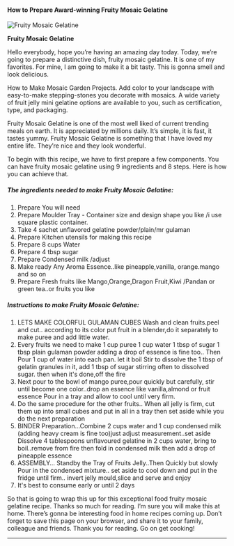             

#### How to Prepare Award-winning Fruity Mosaic Gelatine

![Fruity Mosaic Gelatine](https://img-global.cpcdn.com/recipes/fb6c085b79d9fc36/751x532cq70/fruity-mosaic-gelatine-recipe-main-photo.jpg)

**Fruity Mosaic Gelatine**

Hello everybody, hope you’re having an amazing day today. Today, we’re going to prepare a distinctive dish, fruity mosaic gelatine. It is one of my favorites. For mine, I am going to make it a bit tasty. This is gonna smell and look delicious.

How to Make Mosaic Garden Projects. Add color to your landscape with easy-to-make stepping-stones you decorate with mosaics. A wide variety of fruit jelly mini gelatine options are available to you, such as certification, type, and packaging.

Fruity Mosaic Gelatine is one of the most well liked of current trending meals on earth. It is appreciated by millions daily. It’s simple, it is fast, it tastes yummy. Fruity Mosaic Gelatine is something that I have loved my entire life. They’re nice and they look wonderful.

To begin with this recipe, we have to first prepare a few components. You can have fruity mosaic gelatine using 9 ingredients and 8 steps. Here is how you can achieve that.

##### The ingredients needed to make Fruity Mosaic Gelatine:

1.  Prepare You will need
2.  Prepare Moulder Tray - Container size and design shape you like /i use square plastic container.
3.  Take 4 sachet unflavored gelatine powder/plain/mr gulaman
4.  Prepare Kitchen utensils for making this recipe
5.  Prepare 8 cups Water
6.  Prepare 4 tbsp sugar
7.  Prepare Condensed milk /adjust
8.  Make ready Any Aroma Essence..like pineapple,vanilla, orange.mango and so on
9.  Prepare Fresh fruits like Mango,Orange,Dragon Fruit,Kiwi /Pandan or green tea..or fruits you like

##### Instructions to make Fruity Mosaic Gelatine:

1.  LETS MAKE COLORFUL GULAMAN CUBES Wash and clean fruits.peel and cut.. according to its color put fruit in a blender,do it separately to make puree and add little water.
2.  Every fruits we need to make 1 cup puree 1 cup water 1 tbsp of sugar 1 tbsp plain gulaman powder adding a drop of essence is fine too.. Then Pour 1 cup of water into each pan. let it boil Stir to dissolve the 1 tbsp of gelatin granules in it, add 1 tbsp of sugar stirring often to dissolved sugar. then when it's done,off the fire
3.  Next pour to the bowl of mango puree,pour quickly but carefully, stir until become one color..drop an essence like vanilla,almond or fruit essence Pour in a tray and allow to cool until very firm.
4.  Do the same procedure for the other fruits.. When all jelly is firm, cut them up into small cubes and put in all in a tray then set aside while you do the next preparation
5.  BINDER Preparation…Combine 2 cups water and 1 cup condensed milk (adding heavy cream is fine too)just adjust measurement..set aside Dissolve 4 tablespoons unflavoured gelatine in 2 cups water, bring to boil..remove from fire then fold in condensed milk then add a drop of pineapple essence
6.  ASSEMBLY… Standby the Tray of Fruits Jelly..Then Quickly but slowly Pour in the condensed mixture.. set aside to cool down and put in the fridge until firm.. invert jelly mould,slice and serve and enjoy
7.  It's best to consume early or until 2 days

So that is going to wrap this up for this exceptional food fruity mosaic gelatine recipe. Thanks so much for reading. I’m sure you will make this at home. There’s gonna be interesting food in home recipes coming up. Don’t forget to save this page on your browser, and share it to your family, colleague and friends. Thank you for reading. Go on get cooking!

* * *